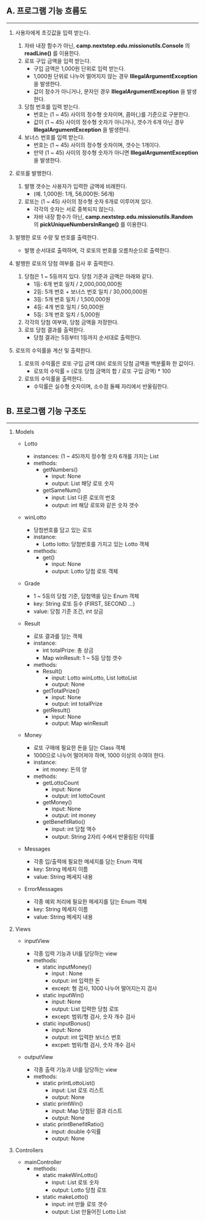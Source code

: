 ## A. 프로그램 기능 흐름도
<hr>

1. 사용자에게 초깃값을 입력 받는다. 
   1. 자바 내장 함수가 아닌, __camp.nextstep.edu.missionutils.Console__ 의 __readLine()__ 를 이용한다.
   2. 로또 구입 금액을 입력 받는다.
      * 구입 금액은 1,000원 단위로 입력 받는다.
      * 1,000원 단위로 나누어 떨어지지 않는 경우 __IllegalArgumentException__ 을 발생한다.
      * 값이 정수가 아니거나, 문자인 경우 __IllegalArgumentException__ 을 발생한다.
   3. 당첨 번호를 입력 받는다.
      * 번호는 (1 ~ 45) 사이의 정수형 숫자이며, 콤마(,)를 기준으로 구분한다.
      * 값이 (1 ~ 45) 사이의 정수형 숫자가 아니거나, 갯수가 6개 아닌 경우 __IllegalArgumentException__ 을 발생한다.
   4. 보너스 번호를 입력 받는다.
      * 번호는 (1 ~ 45) 사이의 정수형 숫자이며, 갯수는 1개이다.
      * 만약 (1 ~ 45) 사이의 정수형 숫자가 아니면 __IllegalArgumentException__ 을 발생한다.


2. 로또를 발행한다.
   1. 발행 갯수는 사용자가 입력한 금액에 비례한다.
      * (예. 1,000원: 1개, 56,000원: 56개)
   2. 로또는 (1 ~ 45) 사이의 정수형 숫자 6개로 이루어져 있다.
      * 각각의 숫자는 서로 중복되지 않는다.
      * 자바 내장 함수가 아닌, __camp.nextstep.edu.missionutils.Random__ 의 __pickUniqueNumbersInRange()__ 를 이용한다.


3. 발행한 로또 수량 및 번호를 출력한다.
   * 발행 순서대로 출력하며, 각 로또의 번호를 오름차순으로 출력한다.


4. 발행한 로또의 당첨 여부를 검사 후 출력한다.
   1. 당첨은 1 ~ 5등까지 있다. 당첨 기준과 금액은 아래와 같다.
      * 1등: 6개 번호 일치 / 2,000,000,000원
      * 2등: 5개 번호 + 보너스 번호 일치 / 30,000,000원
      * 3등: 5개 번호 일치 / 1,500,000원
      * 4등: 4개 번호 일치 / 50,000원
      * 5등: 3개 번호 일치 / 5,000원
   2. 각각의 당첨 여부와, 당첨 금액을 저장한다.
   3. 로또 당첨 결과를 출력한다.
      * 당첨 결과는 5등부터 1등까지 순서대로 출력한다.


5. 로또의 수익률을 계산 및 출력한다.
   1. 로또의 수익률은 로또 구입 금액 대비 로또의 당첨 금액을 백분률화 한 값이다.
      * 로또의 수익률 = (로또 당첨 금액의 합 / 로또 구입 금액) * 100
   2. 로또의 수익률을 출력한다.
      * 수익률은 실수형 숫자이며, 소수점 둘째 자리에서 반올림한다.

#
## B. 프로그램 기능 구조도
<HR>

1. Models
   * Lotto
     - instances: (1 ~ 45)까지 정수형 숫자 6개를 가지는 List
     - methods:
       + getNumbers()
         * input: None
         * output: List<Integer> 해당 로또 숫자
       + getSameNum()
         * input: List<Integer> 다른 로또의 번호
         * output: int 해당 로또와 같은 숫자 갯수
   
   * winLotto
     - 당첨번호를 담고 있는 로또
     - instance:
       + Lotto lotto: 당첨번호를 가지고 있는 Lotto 객체
     - methods:
       + get()
         * input: None
         * output: Lotto 당첨 로또 객체
   
   * Grade
      - 1 ~ 5등의 당첨 기준, 담첨액을 담는 Enum 객체
      - key: String 로또 등수 (FIRST, SECOND ...)
      - value: 당첨 기준 조건, int 상금

   * Result
     - 로또 결과를 담는 객체
     - instance:
       + int totalPrize: 총 상금
       + Map winResult: 1 ~ 5등 당첨 갯수
     - methods:
       + Result()
         * input: Lotto winLotto, List<Lotto> lottoList
         * output: None
       + getTotalPrize()
         * input: None
         * output: int totalPrize
       + getResult()
         * input: None
         * output: Map winResult
         
   * Money
     - 로또 구매에 필요한 돈을 담는 Class 객체
     - 1000으로 나누어 떨어져야 하며, 1000 이상의 수여야 한다.
     - instance:
       + int money: 돈의 양
     - methods:
       + getLottoCount
         * input: None
         * output: int lottoCount
       + getMoney()
         * input: None
         * output: int money
       + getBenefitRatio()
           * input: int 당첨 액수
           * output: String 2자리 수에서 반올림된 이익률

   * Messages
     - 각종 입/출력에 필요한 메세지를 담는 Enum 객체
     - key: String 메세지 이름
     - value: String 메세지 내용

   * ErrorMessages
       - 각종 예외 처리에 필요한 메세지를 담는 Enum 객체
       - key: String 메세지 이름
       - value: String 메세지 내용

2. Views
   * inputView
     - 각종 입력 기능과 UI를 담당하는 view
     - methods:
       + static inputMoney()
         * input : None
         * output: int 입력한 돈 
         * except: 형 검사, 1000 나누어 떨어지는지 검사
       + static inputWin()
         * input: None
         * output: List<Integer> 입력한 당첨 로또
         * except: 범위/형 검사, 숫자 개수 검사
       + static inputBonus()
         * input: None
         * output: int 입력한 보너스 번호
         * excpet: 범위/형 검사, 숫자 개수 검사

   * outputView
     - 각종 출력 기능과 UI를 담당하는 view
     - methods:
       + static printLottoList()
         * input: List<Lotto> 로또 리스트
         * output: None
       + static printWin()
         * input: Map 당첨된 결과 리스트
         * output: None
       + static printBenefitRatio()
         * input: double 수익률
         * output: None
   

3. Controllers
   * mainController
     - methods:
       + static makeWinLotto()
         * input: List<Integer> 로또 숫자
         * output: Lotto 당첨 로또
       + static makeLotto()
         * input: int 만들 로또 갯수
         * output: List<Lotto> 만들어진 Lotto List
